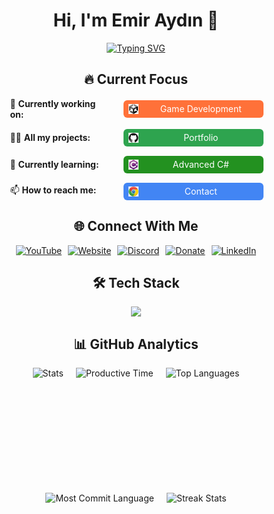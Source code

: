 <div align="center">

# Hi, I'm Emir Aydın 👋

[![Typing SVG](https://readme-typing-svg.demolab.com?font=Fira+Code&weight=600&size=24&duration=4000&pause=1000&color=38BCF7&center=true&width=500&lines=Professional+Game+Developer;Unreal+%26+Unity+Specialist;Full-Stack+Game+Programmer)](https://emiraydin.me)

## 🔥 Current Focus

<div style="width: 80%; max-width: 800px; margin: 0 auto;">
  <!-- Özel Buton Stili -->
  <style>
    .custom-btn {
      height: 28px !important;
      min-width: 200px;
      display: flex !important;
      align-items: center;
      position: relative;
    }
    .custom-btn img {
      position: absolute;
      left: 8px;
      top: 50%;
      transform: translateY(-50%);
      width: 16px;
      height: 16px;
    }
    .custom-btn span {
      width: 100%;
      text-align: center;
      padding-left: 24px; /* İkon için boşluk */
    }
  </style>

  <div style="display: flex; justify-content: space-between; align-items: center; margin: 15px 0;">
    <span style="width: 40%; text-align: left;">🔭 <strong>Currently working on:</strong></span>
    <a href="https://www.emiraydin.me/blog" target="_blank" style="width: 55%; text-decoration: none;">
      <div class="custom-btn" style="background-color: #FF7139; color: white; border-radius: 6px; padding: 0 12px;">
        <img src="https://raw.githubusercontent.com/devicons/devicon/master/icons/unity/unity-original.svg" alt="Unity">
        <span>Game Development</span>
      </div>
    </a>
  </div>
  
  <div style="display: flex; justify-content: space-between; align-items: center; margin: 15px 0;">
    <span style="width: 40%; text-align: left;">👨‍💻 <strong>All my projects:</strong></span>
    <a href="https://www.emiraydin.me/projects" target="_blank" style="width: 55%; text-decoration: none;">
      <div class="custom-btn" style="background-color: #2EA44F; color: white; border-radius: 6px; padding: 0 12px;">
        <img src="https://raw.githubusercontent.com/devicons/devicon/master/icons/github/github-original.svg" alt="GitHub">
        <span>Portfolio</span>
      </div>
    </a>
  </div>
  
  <div style="display: flex; justify-content: space-between; align-items: center; margin: 15px 0;">
    <span style="width: 40%; text-align: left;">🌱 <strong>Currently learning:</strong></span>
    <a href="https://learn.microsoft.com/en-us/dotnet/csharp/" target="_blank" style="width: 55%; text-decoration: none;">
      <div class="custom-btn" style="background-color: #239120; color: white; border-radius: 6px; padding: 0 12px;">
        <img src="https://raw.githubusercontent.com/devicons/devicon/master/icons/csharp/csharp-original.svg" alt="C#">
        <span>Advanced C#</span>
      </div>
    </a>
  </div>
  
  <div style="display: flex; justify-content: space-between; align-items: center; margin: 15px 0;">
    <span style="width: 40%; text-align: left;">📫 <strong>How to reach me:</strong></span>
    <a href="https://emiraydin.me/contact" target="_blank" style="width: 55%; text-decoration: none;">
      <div class="custom-btn" style="background-color: #4285F4; color: white; border-radius: 6px; padding: 0 12px;">
        <img src="https://raw.githubusercontent.com/devicons/devicon/master/icons/chrome/chrome-original.svg" alt="Contact">
        <span>Contact</span>
      </div>
    </a>
  </div>
</div>

## 🌐 Connect With Me

<div style="display: flex; justify-content: center; gap: 10px; flex-wrap: wrap;">
  <a href="https://www.youtube.com/@yourchannel" target="_blank">
    <img src="https://img.shields.io/badge/YouTube-FF0000?style=for-the-badge&logo=youtube&logoColor=white" alt="YouTube">
  </a>
  <a href="https://www.emiraydin.me" target="_blank">
    <img src="https://img.shields.io/badge/Website-4CAF50?style=for-the-badge&logo=google-chrome&logoColor=white" alt="Website">
  </a>
  <a href="https://discord.gg/yourinvite" target="_blank">
    <img src="https://img.shields.io/badge/Discord-5865F2?style=for-the-badge&logo=discord&logoColor=white" alt="Discord">
  </a>
  <a href="https://github.com/sponsors/ibrahimemiraydin" target="_blank">
    <img src="https://img.shields.io/badge/Donate-FF5E5B?style=for-the-badge&logo=ko-fi&logoColor=white" alt="Donate">
  </a>
  <a href="https://www.linkedin.com/in/yourprofile" target="_blank">
    <img src="https://img.shields.io/badge/LinkedIn-0077B5?style=for-the-badge&logo=linkedin&logoColor=white" alt="LinkedIn">
  </a>
</div>

## 🛠️ Tech Stack

<div style="display: flex; justify-content: center; flex-wrap: wrap; gap: 15px;">
  <img src="https://skillicons.dev/icons?i=unreal,unity,csharp,cs,javascript,typescript,react,threejs,blender,maya,git,github,visualstudio,vscode,py" />
</div>

## 📊 GitHub Analytics

<div style="display: flex; justify-content: center; gap: 20px; flex-wrap: wrap;">
  <img src="https://github-profile-summary-cards.vercel.app/api/cards/stats?username=ibrahimemiraydin&theme=dracula" alt="Stats" height="180"/>
  <img src="https://github-profile-summary-cards.vercel.app/api/cards/productive-time?username=ibrahimemiraydin&theme=dracula&utcOffset=8" height="180" alt="Productive Time"/>
  <img src="https://github-profile-summary-cards.vercel.app/api/cards/repos-per-language?username=ibrahimemiraydin&theme=dracula" height="180" alt="Top Languages"/>
  <img src="https://github-profile-summary-cards.vercel.app/api/cards/most-commit-language?username=ibrahimemiraydin&theme=dracula" height="180" alt="Most Commit Language"/>
  <img src="https://github-readme-streak-stats.herokuapp.com/?user=ibrahimemiraydin&theme=dracula&hide_border=true" height="180" alt="Streak Stats"/>
</div>

</div>
